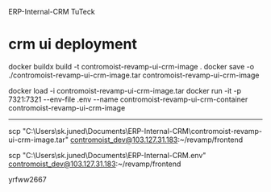 ERP-Internal-CRM
TuTeck

# crm ui deployment

docker buildx build -t contromoist-revamp-ui-crm-image .
docker  save -o ./contromoist-revamp-ui-crm-image.tar contromoist-revamp-ui-crm-image

docker load -i contromoist-revamp-ui-crm-image.tar
docker run -it -p 7321:7321 --env-file .env --name contromoist-revamp-ui-crm-container contromoist-revamp-ui-crm-image

------------

scp "C:\Users\sk.juned\Documents\ERP-Internal-CRM\contromoist-revamp-ui-crm-image.tar" contromoist_dev@103.127.31.183:~/revamp/frontend

scp "C:\Users\sk.juned\Documents\ERP-Internal-CRM\.env" contromoist_dev@103.127.31.183:~/revamp/frontend

yrf$ww2$667